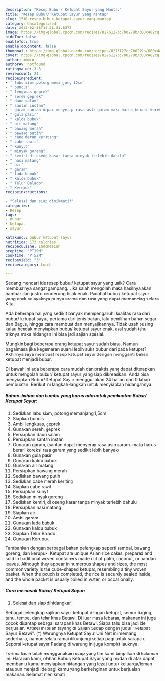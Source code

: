 ```yaml
---
description: "Resep Bubur/ Ketupat Sayur yang Mantap"
title: "Resep Bubur/ Ketupat Sayur yang Mantap"
slug: 1538-resep-bubur-ketupat-sayur-yang-mantap
category: Uncategorized
date: 2023-02-28T19:31:51.857Z
image: https://img-global.cpcdn.com/recipes/8276127cc7b0279b/680x482cq70/bubur-ketupat-sayur-foto-resep-utama.jpg
hideToc: false
enableToc: true
enableTocContent: false
thumbnail: https://img-global.cpcdn.com/recipes/8276127cc7b0279b/680x482cq70/bubur-ketupat-sayur-foto-resep-utama.jpg
cover: https://img-global.cpcdn.com/recipes/8276127cc7b0279b/680x482cq70/bubur-ketupat-sayur-foto-resep-utama.jpg
author: Admin
authorAv: notfound
ratingvalue: 3.3
reviewcount: 21
recipeingredient:
- " labu siam potong memanjang 15cm"
- " buncis"
- " lengkuas geprek"
- " sereh geprek"
- " daun salam"
- " santan instan"
- " garam santan dapat menyerap rasa asin garam maka harus berani koreksi rasa garam yang sedikit lebih banyak"
- " gula pasir"
- " kaldu bubuk"
- " air matang"
- " bawang merah"
- " bawang putih"
- " cabe merah keriting"
- " cabe rawit"
- " kunyit"
- " minyak goreng"
- " kemiri di oseng kasar tanpa minyak terlebih dahulu"
- " nasi matang"
- " air"
- " garam"
- " lada bubuk"
- " kaldu bubuk"
- " Telur Balado"
- " Kerupuk"
recipeinstructions:

- "Selesai dan siap dinikmati!"
categories:
- Resep
tags:
- bubur
- ketupat
- sayur

katakunci: bubur ketupat sayur 
nutrition: 173 calories
recipecuisine: Indonesian
preptime: "PT19M"
cooktime: "PT52M"
recipeyield: "3"
recipecategory: Lunch

---
```





Sedang mencari ide resep bubur/ ketupat sayur yang unik? Cara membuatnya sangat gampang. Jika salah mengolah maka hasilnya akan hambar dan justru cenderung tidak enak. Padahal bubur/ ketupat sayur yang enak selayaknya punya aroma dan rasa yang dapat memancing selera Kita.





Ada beberapa hal yang sedikit banyak mempengaruhi kualitas rasa dari bubur/ ketupat sayur, pertama dari jenis bahan, lalu pemilihan bahan segar dan Bagus, hingga cara membuat dan menyajikannya. Tidak usah pusing kalau hendak menyiapkan bubur/ ketupat sayur enak,      asal sudah tahu triknya maka hidangan ini bisa jadi sajian spesial.














Mungkin bagi beberapa orang ketupat sayur sudah biasa. Namun bagaimana jika kegemaran suami lebih suka bubur dari pada ketupat? Akhirnya saya membuat resep ketupat sayur dengan mengganti bahan ketupat menjadi bubur.






Di bawah ini ada beberapa cara mudah dan praktis yang dapat diterapkan untuk mengolah bubur/ ketupat sayur yang siap dikreasikan. Anda bisa menyiapkan Bubur/ Ketupat Sayur menggunakan 24 bahan dan 0 tahap pembuatan. Berikut ini langkah-langkah untuk menyiapkan hidangannya.

<!--inarticleads1-->

##### Bahan-bahan dan bumbu yang harus ada untuk pembuatan Bubur/ Ketupat Sayur:

1. Sediakan  labu siam, potong memanjang 1,5cm
1. Siapkan  buncis
1. Ambil  lengkuas, geprek
1. Gunakan  sereh, geprek
1. Persiapkan  daun salam
1. Persiapkan  santan instan
1. Gunakan  garam, (santan dapat menyerap rasa asin garam. maka harus berani koreksi rasa garam yang sedikit lebih banyak)
1. Gunakan  gula pasir
1. Gunakan  kaldu bubuk
1. Gunakan  air matang
1. Persiapkan  bawang merah
1. Sediakan  bawang putih
1. Sediakan  cabe merah keriting
1. Siapkan  cabe rawit
1. Persiapkan  kunyit
1. Sediakan  minyak goreng
1. Sediakan  kemiri, di oseng kasar tanpa minyak terlebih dahulu
1. Persiapkan  nasi matang
1. Siapkan  air
1. Ambil  garam
1. Gunakan  lada bubuk
1. Gunakan  kaldu bubuk
1. Siapkan  Telur Balado
1. Gunakan  Kerupuk


Tambahkan dengan berbagai bahan pelengkap seperti sambal, bawang goreng, dan kerupuk. Ketupat are unique Asian rice cakes, prepared and sold in traditional woven containers made out of palm, coconut, or pandan leaves. Although they appear in numerous shapes and sizes, the most common variety is the cube-shaped ketupat, resembling a tiny woven basket. When the pouch is completed, the rice is securely sealed inside, and the whole packet is usually boiled in water, or occasionally. 

<!--inarticleads2-->

##### Cara memasak Bubur/ Ketupat Sayur:


1. Selesai dan siap dihidangkan!

Sebagai pelengkap sajikan sayur ketupat dengan ketupat, semur daging, tahu, tempe, dan telur khas Betawi. Di luar masa lebaran, makanan ini juga cocok disantap sebagai sarapan khas Betawi. Siapa tahu bisa jadi ide berjualan. Artikel ini telah tayang di Sajian Sedap dengan judul &#34;Ketupat Sayur Betawi&#34;. (*) Warungnya Ketupat Sayur Uni Net ini memang sederhana, namun selalu ramai dikunjungi setiap pagi untuk sarapan. Seporsi ketupat sayur Padang di warung ini juga komplet lauknya. 

Terima kasih telah menggunakan resep yang tim kami tampilkan di halaman ini. Harapan kami, olahan Bubur/ Ketupat Sayur yang mudah di atas dapat membantu kamu menyiapkan hidangan yang lezat untuk keluarga/teman ataupun menjadi ide bagi kamu yang berkeinginan untuk berjualan makanan. Selamat menikmati
